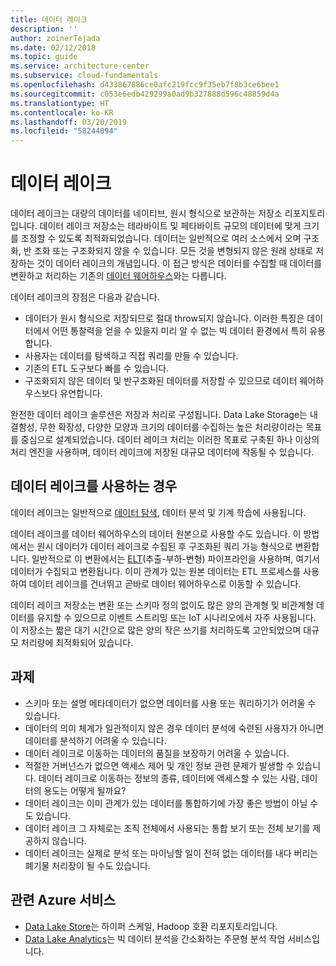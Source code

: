 ```yaml
---
title: 데이터 레이크
description: ''
author: zoinerTejada
ms.date: 02/12/2018
ms.topic: guide
ms.service: architecture-center
ms.subservice: cloud-fundamentals
ms.openlocfilehash: d433867886ce0afc219fcc9f35eb7f8b3ce6bee1
ms.sourcegitcommit: c053e6edb429299a0ad9b327888d596c48859d4a
ms.translationtype: HT
ms.contentlocale: ko-KR
ms.lasthandoff: 03/20/2019
ms.locfileid: "58244094"
---
```

# <a name="data-lakes"></a>데이터 레이크

데이터 레이크는 대량의 데이터를 네이티브, 원시 형식으로 보관하는 저장소 리포지토리입니다. 데이터 레이크 저장소는 테라바이트 및 페타바이트 규모의 데이터에 맞게 크기를 조정할 수 있도록 최적화되었습니다. 데이터는 일반적으로 여러 소스에서 오며 구조화, 반 조화 또는 구조화되지 않을 수 있습니다. 모든 것을 변형되지 않은 원래 상태로 저장하는 것이 데이터 레이크의 개념입니다. 이 접근 방식은 데이터를 수집할 때 데이터를 변환하고 처리하는 기존의 [데이터 웨어하우스](../relational-data/data-warehousing.md)와는 다릅니다.

데이터 레이크의 장점은 다음과 같습니다.

- 데이터가 원시 형식으로 저장되므로 절대 throw되지 않습니다. 이러한 특징은 데이터에서 어떤 통찰력을 얻을 수 있을지 미리 알 수 없는 빅 데이터 환경에서 특히 유용합니다.
- 사용자는 데이터를 탐색하고 직접 쿼리를 만들 수 있습니다.
- 기존의 ETL 도구보다 빠를 수 있습니다.
- 구조화되지 않은 데이터 및 반구조화된 데이터를 저장할 수 있으므로 데이터 웨어하우스보다 유연합니다.

완전한 데이터 레이크 솔루션은 저장과 처리로 구성됩니다. Data Lake Storage는 내결함성, 무한 확장성, 다양한 모양과 크기의 데이터를 수집하는 높은 처리량이라는 목표를 중심으로 설계되었습니다. 데이터 레이크 처리는 이러한 목표로 구축된 하나 이상의 처리 엔진을 사용하며, 데이터 레이크에 저장된 대규모 데이터에 작동될 수 있습니다.

## <a name="when-to-use-a-data-lake"></a>데이터 레이크를 사용하는 경우

데이터 레이크는 일반적으로 [데이터 탐색](./interactive-data-exploration.md), 데이터 분석 및 기계 학습에 사용됩니다.

데이터 레이크를 데이터 웨어하우스의 데이터 원본으로 사용할 수도 있습니다. 이 방법에서는 원시 데이터가 데이터 레이크로 수집된 후 구조화된 쿼리 가능 형식으로 변환합니다. 일반적으로 이 변환에서는 [ELT](../relational-data/etl.md#extract-load-and-transform-elt)(추출-부하-변형) 파이프라인을 사용하며, 여기서 데이터가 수집되고 변환됩니다. 이미 관계가 있는 원본 데이터는 ETL 프로세스를 사용하여 데이터 레이크를 건너뛰고 곧바로 데이터 웨어하우스로 이동할 수 있습니다.

데이터 레이크 저장소는 변환 또는 스키마 정의 없이도 많은 양의 관계형 및 비관계형 데이터를 유지할 수 있으므로 이벤트 스트리밍 또는 IoT 시나리오에서 자주 사용됩니다. 이 저장소는 짧은 대기 시간으로 많은 양의 작은 쓰기를 처리하도록 고안되었으며 대규모 처리량에 최적화되어 있습니다.

## <a name="challenges"></a>과제

- 스키마 또는 설명 메타데이터가 없으면 데이터를 사용 또는 쿼리하기가 어려울 수 있습니다.
- 데이터의 의미 체계가 일관적이지 않은 경우 데이터 분석에 숙련된 사용자가 아니면 데이터를 분석하기 어려울 수 있습니다.
- 데이터 레이크로 이동하는 데이터의 품질을 보장하기 어려울 수 있습니다.
- 적절한 거버넌스가 없으면 액세스 제어 및 개인 정보 관련 문제가 발생할 수 있습니다. 데이터 레이크로 이동하는 정보의 종류, 데이터에 액세스할 수 있는 사람, 데이터의 용도는 어떻게 될까요?
- 데이터 레이크는 이미 관계가 있는 데이터를 통합하기에 가장 좋은 방법이 아닐 수도 있습니다.
- 데이터 레이크 그 자체로는 조직 전체에서 사용되는 통합 보기 또는 전체 보기를 제공하지 않습니다.
- 데이터 레이크는 실제로 분석 또는 마이닝할 일이 전혀 없는 데이터를 내다 버리는 폐기물 처리장이 될 수도 있습니다.

## <a name="relevant-azure-services"></a>관련 Azure 서비스

- [Data Lake Store](/azure/data-lake-store/)는 하이퍼 스케일, Hadoop 호환 리포지토리입니다.
- [Data Lake Analytics](/azure/data-lake-analytics/)는 빅 데이터 분석을 간소화하는 주문형 분석 작업 서비스입니다.

